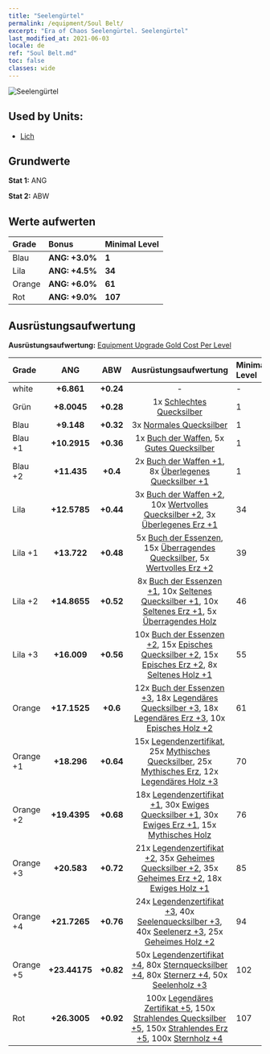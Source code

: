 ```yaml
---
title: "Seelengürtel"
permalink: /equipment/Soul Belt/
excerpt: "Era of Chaos Seelengürtel. Seelengürtel"
last_modified_at: 2021-06-03
locale: de
ref: "Soul Belt.md"
toc: false
classes: wide
---
```


  ![Seelengürtel](/images/e/e_3053.png)

## Used by Units:

* [Lich](/de/units/Lich/) 


## Grundwerte
 **Stat 1:** ANG

 **Stat 2:** ABW

## Werte aufwerten

  |     Grade    |   Bonus | Minimal Level | 
  |:-------------|:--------|:--------------| 
  | Blau | **ANG: +3.0%** | **1** | 
  | Lila | **ANG: +4.5%** | **34** | 
  | Orange | **ANG: +6.0%** | **61** | 
  | Rot | **ANG: +9.0%** | **107** | 


## Ausrüstungsaufwertung
 **Ausrüstungsaufwertung:** [Equipment Upgrade Gold Cost Per Level](/equipment/EquipmentUpgradeCostPerLevel/) 

  |          Grade      | ANG | ABW | Ausrüstungsaufwertung | Minimal Level |
  |:--------------------|:---------:|:---------:|:----------------:|:--------------|
  | white | **+6.861** | **+0.24** | - | - |
  | Grün | **+8.0045** | **+0.28** | 1x [Schlechtes Quecksilber](/ItemsDE/mat_2/) | 1 |
  | Blau | **+9.148** | **+0.32** | 3x [Normales Quecksilber](/ItemsDE/mat_8/) | 1 |
  | Blau +1 | **+10.2915** | **+0.36** | 1x [Buch der Waffen](/ItemsDE/mat_18/), 5x [Gutes Quecksilber](/ItemsDE/mat_14/) | 1 |
  | Blau +2 | **+11.435** | **+0.4** | 2x [Buch der Waffen +1](/ItemsDE/mat_25/), 8x [Überlegenes Quecksilber +1](/ItemsDE/mat_21/) | 1 |
  | Lila | **+12.5785** | **+0.44** | 3x [Buch der Waffen +2](/ItemsDE/mat_32/), 10x [Wertvolles Quecksilber +2](/ItemsDE/mat_28/), 3x [Überlegenes Erz +1](/ItemsDE/mat_19/) | 34 |
  | Lila +1 | **+13.722** | **+0.48** | 5x [Buch der Essenzen](/ItemsDE/mat_39/), 15x [Überragendes Quecksilber](/ItemsDE/mat_35/), 5x [Wertvolles Erz +2](/ItemsDE/mat_26/) | 39 |
  | Lila +2 | **+14.8655** | **+0.52** | 8x [Buch der Essenzen +1](/ItemsDE/mat_46/), 10x [Seltenes Quecksilber +1](/ItemsDE/mat_42/), 10x [Seltenes Erz +1](/ItemsDE/mat_40/), 5x [Überragendes Holz](/ItemsDE/mat_34/) | 46 |
  | Lila +3 | **+16.009** | **+0.56** | 10x [Buch der Essenzen +2](/ItemsDE/mat_53/), 15x [Episches Quecksilber +2](/ItemsDE/mat_49/), 15x [Episches Erz +2](/ItemsDE/mat_47/), 8x [Seltenes Holz +1](/ItemsDE/mat_41/) | 55 |
  | Orange | **+17.1525** | **+0.6** | 12x [Buch der Essenzen +3](/ItemsDE/mat_60/), 18x [Legendäres Quecksilber +3](/ItemsDE/mat_56/), 18x [Legendäres Erz +3](/ItemsDE/mat_54/), 10x [Episches Holz +2](/ItemsDE/mat_48/) | 61 |
  | Orange +1 | **+18.296** | **+0.64** | 15x [Legendenzertifikat](/ItemsDE/mat_67/), 25x [Mythisches Quecksilber](/ItemsDE/mat_63/), 25x [Mythisches Erz](/ItemsDE/mat_61/), 12x [Legendäres Holz +3](/ItemsDE/mat_55/) | 70 |
  | Orange +2 | **+19.4395** | **+0.68** | 18x [Legendenzertifikat +1](/ItemsDE/mat_74/), 30x [Ewiges Quecksilber +1](/ItemsDE/mat_70/), 30x [Ewiges Erz +1](/ItemsDE/mat_68/), 15x [Mythisches Holz](/ItemsDE/mat_62/) | 76 |
  | Orange +3 | **+20.583** | **+0.72** | 21x [Legendenzertifikat +2](/ItemsDE/mat_81/), 35x [Geheimes Quecksilber +2](/ItemsDE/mat_77/), 35x [Geheimes Erz +2](/ItemsDE/mat_75/), 18x [Ewiges Holz +1](/ItemsDE/mat_69/) | 85 |
  | Orange +4 | **+21.7265** | **+0.76** | 24x [Legendenzertifikat +3](/ItemsDE/mat_88/), 40x [Seelenquecksilber +3](/ItemsDE/mat_84/), 40x [Seelenerz +3](/ItemsDE/mat_82/), 25x [Geheimes Holz +2](/ItemsDE/mat_76/) | 94 |
  | Orange +5 | **+23.44175** | **+0.82** | 50x [Legendenzertifikat +4](/ItemsDE/mat_95/), 80x [Sternquecksilber +4](/ItemsDE/mat_91/), 80x [Sternerz +4](/ItemsDE/mat_89/), 50x [Seelenholz +3](/ItemsDE/mat_83/) | 102 |
  | Rot | **+26.3005** | **+0.92** | 100x [Legendäres Zertifikat +5](/ItemsDE/mat_102/), 150x [Strahlendes Quecksilber +5](/ItemsDE/mat_98/), 150x [Strahlendes Erz +5](/ItemsDE/mat_96/), 100x [Sternholz +4](/ItemsDE/mat_90/) | 107 |

